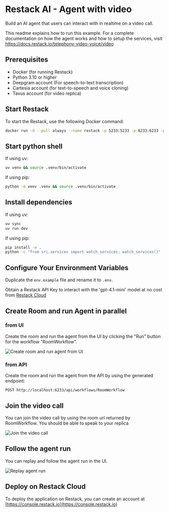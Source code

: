 # Restack AI - Agent with video

Build an AI agent that users can interact with in realtime on a video call.

This readme explains how to run this example.
For a complete documentation on how the agent works and how to setup the services, visit https://docs.restack.io/telephony-video-voice/video

## Prerequisites

- Docker (for running Restack)
- Python 3.10 or higher
- Deepgram account (For speech-to-text transcription)
- Cartesia account (for text-to-speech and voice cloning)
- Tavus account (for video replica)

## Start Restack

To start the Restack, use the following Docker command:

```bash
docker run -d --pull always --name restack -p 5233:5233 -p 6233:6233 -p 7233:7233 -p 9233:9233 -p 10233:10233 ghcr.io/restackio/restack:main
```

## Start python shell

If using uv:

```bash
uv venv && source .venv/bin/activate
```

If using pip:

```bash
python -m venv .venv && source .venv/bin/activate
```

## Install dependencies

If using uv:

```bash
uv sync
uv run dev
```

If using pip:

```bash
pip install -e .
python -c "from src.services import watch_services; watch_services()"
```

## Configure Your Environment Variables

Duplicate the `env.example` file and rename it to `.env`.

Obtain a Restack API Key to interact with the 'gpt-4.1-mini' model at no cost from [Restack Cloud](https://console.restack.io/starter)

## Create Room and run Agent in parallel

### from UI

Create the room and run the agent from the UI by clicking the "Run" button for the workflow "RoomWorkflow".

![Create room and run agent from UI](./room_url.png)

### from API

Create the room and run the agent from the API by using the generated endpoint:

`POST http://localhost:6233/api/workflows/RoomWorkflow`

## Join the video call

You can join the video call by using the room url returned by RoomWorkflow.
You should be able to speak to your replica

![Join the video call](./tavus_replica.png)

## Follow the agent run

You can replay and follow the agent run in the UI.

![Replay agent run](./agent_messages.png)

## Deploy on Restack Cloud

To deploy the application on Restack, you can create an account at [https://console.restack.io](https://console.restack.io)
